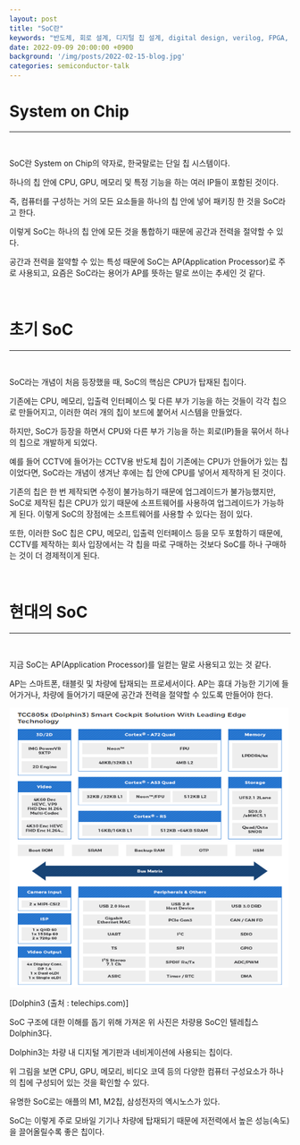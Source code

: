 ```yaml
---
layout: post
title: "SoC란"
keywords: "반도체, 회로 설계, 디지털 칩 설계, digital design, verilog, FPGA, ASIC, SoC"
date: 2022-09-09 20:00:00 +0900
background: '/img/posts/2022-02-15-blog.jpg'
categories: semiconductor-talk
---
```


# System on Chip

---------------------------------------

<br/>

SoC란 System on Chip의 약자로, 한국말로는 단일 칩 시스템이다.

하나의 칩 안에 CPU, GPU, 메모리 및 특정 기능을 하는 여러 IP들이 포함된 것이다.

즉, 컴퓨터를 구성하는 거의 모든 요소들을 하나의 칩 안에 넣어 패키징 한 것을 SoC라고 한다.

이렇게 SoC는 하나의 칩 안에 모든 것을 통합하기 때문에 공간과 전력을 절약할 수 있다.

공간과 전력을 절약할 수 있는 특성 때문에 SoC는 AP(Application Processor)로 주로 사용되고, 요즘은 SoC라는 용어가 AP를 뜻하는 말로 쓰이는 추세인 것 같다.

<br/>

# 초기 SoC

-----------------------------------------

<br/>

SoC라는 개념이 처음 등장했을 때, SoC의 핵심은 CPU가 탑재된 칩이다.

기존에는 CPU, 메모리, 입출력 인터페이스 및 다른 부가 기능을 하는 것들이 각각 칩으로 만들어지고, 이러한 여러 개의 칩이 보드에 붙어서 시스템을 만들었다.

하지만, SoC가 등장을 하면서 CPU와 다른 부가 기능을 하는 회로(IP)들을 묶어서 하나의 칩으로 개발하게 되었다.

예를 들어 CCTV에 들어가는 CCTV용 반도체 칩이 기존에는 CPU가 안들어가 있는 칩이었다면, SoC라는 개념이 생겨난 후에는 칩 안에 CPU를 넣어서 제작하게 된 것이다.

기존의 칩은 한 번 제작되면 수정이 불가능하기 때문에 업그레이드가 불가능했지만, SoC로 제작된 칩은 CPU가 있기 때문에 소프트웨어를 사용하여 업그레이드가 가능하게 된다. 이렇게 SoC의 장점에는 소프트웨어를 사용할 수 있다는 점이 있다.

또한, 이러한 SoC 칩은 CPU, 메모리, 입출력 인터페이스 등을 모두 포함하기 때문에, CCTV를 제작하는 회사 입장에서는 각 칩을 따로 구매하는 것보다 SoC를 하나 구매하는 것이 더 경제적이게 된다.

<br/>

# 현대의 SoC

------------------------------------------

<br/>

지금 SoC는 AP(Application Processor)를 일컫는 말로 사용되고 있는 것 같다. 

AP는 스마트폰, 태블릿 및 차량에 탑재되는 프로세서이다. AP는 휴대 가능한 기기에 들어가거나, 차량에 들어가기 때문에 공간과 전력을 절약할 수 있도록 만들어야 한다.

<img src="/img/in_post/dolphin3.png" width = "500" height = "500">

[Dolphin3 (출처 : telechips.com)]

SoC 구조에 대한 이해를 돕기 위해 가져온 위 사진은 차량용 SoC인 텔레칩스 Dolphin3다.

Dolphin3는 차량 내 디지털 계기판과 네비게이션에 사용되는 칩이다.

위 그림을 보면 CPU, GPU, 메모리, 비디오 코덱 등의 다양한 컴퓨터 구성요소가 하나의 칩에 구성되어 있는 것을 확인할 수 있다.

유명한 SoC로는 애플의 M1, M2칩, 삼성전자의 엑시노스가 있다.

SoC는 이렇게 주로 모바일 기기나 차량에 탑재되기 때문에 저전력에서 높은 성능(속도)을 끌어올릴수록 좋은 칩이다.








